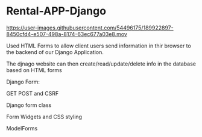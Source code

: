 # Rental-APP-Django

https://user-images.githubusercontent.com/54496175/189922897-8450cfd4-e507-498a-8174-63ec677a03e8.mov

Used HTML Forms to allow client users send information in thir browser to the backend of our Django Application. 

The djnago website can then create/read/update/delete info in the database based on HTML forms

Django Form:




GET POST and CSRF

Django form class

Form Widgets and CSS styling 

ModelForms


  

